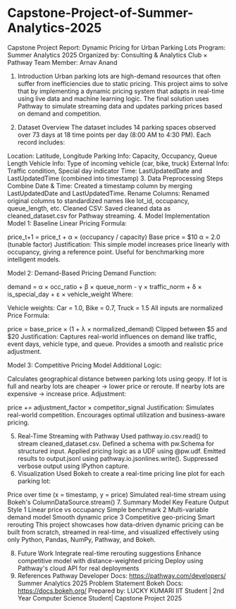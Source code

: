 # Capstone-Project-of-Summer-Analytics-2025
Capstone Project Report: Dynamic Pricing for Urban Parking Lots
Program: Summer Analytics 2025 Organized by: Consulting & Analytics Club × Pathway Team Member: Arnav Anand

1. Introduction
Urban parking lots are high-demand resources that often suffer from inefficiencies due to static pricing. This project aims to solve that by implementing a dynamic pricing system that adapts in real-time using live data and machine learning logic. The final solution uses Pathway to simulate streaming data and updates parking prices based on demand and competition.

2. Dataset Overview
The dataset includes 14 parking spaces observed over 73 days at 18 time points per day (8:00 AM to 4:30 PM). Each record includes:

Location: Latitude, Longitude
Parking Info: Capacity, Occupancy, Queue Length
Vehicle Info: Type of incoming vehicle (car, bike, truck)
External Info: Traffic condition, Special day indicator
Time: LastUpdatedDate and LastUpdatedTime (combined into timestamp)
3. Data Preprocessing Steps
Combine Date & Time: Created a timestamp column by merging LastUpdatedDate and LastUpdatedTime.
Rename Columns: Renamed original columns to standardized names like lot_id, occupancy, queue_length, etc.
Cleaned CSV: Saved cleaned data as cleaned_dataset.csv for Pathway streaming.
4. Model Implementation
Model 1: Baseline Linear Pricing
Formula:

price_t+1 = price_t + α × (occupancy / capacity)
Base price = $10
α = 2.0 (tunable factor)
Justification: This simple model increases price linearly with occupancy, giving a reference point. Useful for benchmarking more intelligent models.

Model 2: Demand-Based Pricing
Demand Function:

demand = α × occ_ratio + β × queue_norm - γ × traffic_norm + δ × is_special_day + ε × vehicle_weight
Where:

Vehicle weights: Car = 1.0, Bike = 0.7, Truck = 1.5
All inputs are normalized
Price Formula:

price = base_price × (1 + λ × normalized_demand)
Clipped between $5 and $20
Justification: Captures real-world influences on demand like traffic, event days, vehicle type, and queue. Provides a smooth and realistic price adjustment.

Model 3: Competitive Pricing Model
Additional Logic:

Calculates geographical distance between parking lots using geopy.
If lot is full and nearby lots are cheaper → lower price or reroute.
If nearby lots are expensive → increase price.
Adjustment:

price += adjustment_factor × competitor_signal
Justification: Simulates real-world competition. Encourages optimal utilization and business-aware pricing.

5. Real-Time Streaming with Pathway
Used pathway.io.csv.read() to stream cleaned_dataset.csv.
Defined a schema with pw.Schema for structured input.
Applied pricing logic as a UDF using @pw.udf.
Emitted results to output.jsonl using pathway.io.jsonlines.write().
Suppressed verbose output using IPython capture.
6. Visualization
Used Bokeh to create a real-time pricing line plot for each parking lot:

Price over time (x = timestamp, y = price)
Simulated real-time stream using Bokeh's ColumnDataSource.stream()
7. Summary
Model	Key Feature	Output Style
1	Linear price vs occupancy	Simple benchmark
2	Multi-variable demand model	Smooth dynamic price
3	Competitive geo-pricing	Smart rerouting
This project showcases how data-driven dynamic pricing can be built from scratch, streamed in real-time, and visualized effectively using only Python, Pandas, NumPy, Pathway, and Bokeh.

8. Future Work
Integrate real-time rerouting suggestions
Enhance competitive model with distance-weighted pricing
Deploy using Pathway's cloud API for real deployments
9. References
Pathway Developer Docs: https://pathway.com/developers/
Summer Analytics 2025 Problem Statement
Bokeh Docs: https://docs.bokeh.org/
Prepared by: LUCKY KUMARI IIT Student | 2nd Year Computer Science Student| Capstone Project 2025
